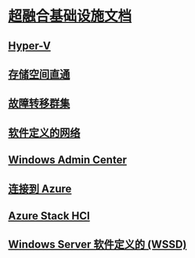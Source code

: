 # [超融合基础设施文档](index.yml)
## [Hyper-V](../virtualization/hyper-v/hyper-v-on-windows-server.md)
## [存储空间直通](../storage/storage-spaces/storage-spaces-direct-overview.md)
## [故障转移群集](../failover-clustering/failover-clustering-overview.md)
## [软件定义的网络](../networking/sdn/index.yml)
## [Windows Admin Center](../manage/windows-admin-center/overview.md)
## [连接到 Azure](../manage/windows-admin-center/azure/index.md)
## [Azure Stack HCI](/azure-stack/operator/azure-stack-hci-overview)
## [Windows Server 软件定义的 (WSSD)](https://www.microsoft.com/cloud-platform/software-defined-datacenter)